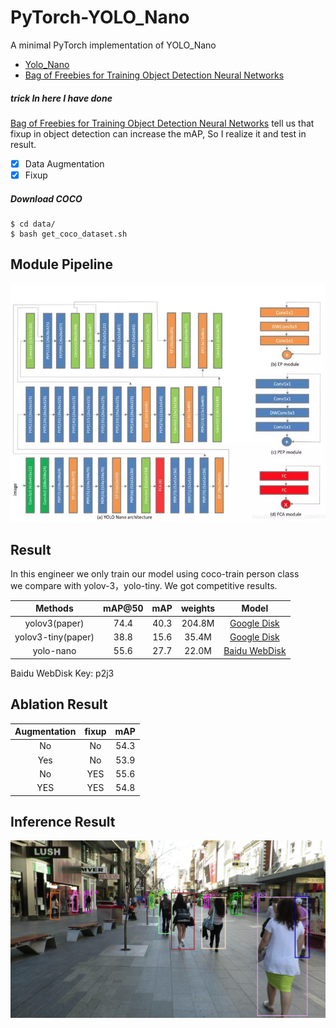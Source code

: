 # PyTorch-YOLO_Nano
A minimal PyTorch implementation of YOLO_Nano
- [Yolo_Nano](https://arxiv.org/abs/1910.01271)
- [Bag of Freebies for Training Object Detection Neural Networks](https://arxiv.org/abs/1902.04103v3)  
##### trick In here I have done  
[Bag of Freebies for Training Object Detection Neural Networks](https://arxiv.org/abs/1902.04103v3) tell us that fixup in object detection can increase the mAP, So I realize it and test in result. 
- [x] Data Augmentation  
- [x] Fixup  
##### Download COCO
    $ cd data/
    $ bash get_coco_dataset.sh
## Module Pipeline
![Pipeline](assets/structure.png)
## Result
In this engineer we only train our model using coco-train person class  
we compare with yolov-3，yolo-tiny. We got competitive results.  

Methods |mAP@50|mAP|weights| Model 
:--------------:|:--:|:--:|:--: |:--:  
 yolov3(paper)      | 74.4 |40.3 | 204.8M|  [Google Disk](https://pjreddie.com/media/files/yolov3.weights)
 yolov3-tiny(paper) | 38.8 |15.6 | 35.4M |  [Google Disk](https://pjreddie.com/media/files/yolov3-tiny.weights)
 yolo-nano          | 55.6 |27.7 | 22.0M |  [Baidu WebDisk](https://pan.baidu.com/s/1Rp0is2LqA91XwjRc41mGaw)  
 
Baidu WebDisk Key: p2j3
## Ablation Result
 Augmentation| fixup | mAP 
:--------------:|:--:|:--:
No|No|54.3
Yes|No|53.9
No|YES|55.6
YES|YES|54.8  

## Inference Result
![Pipeline](assets/show.jpg)
